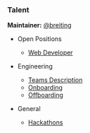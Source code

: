 ### Talent

**Maintainer:** [@breiting](https://github.com/breiting)

* Open Positions
    * [Web Developer](offers/webdeveloper.md)

* Engineering
  * [Teams Description](engineering-teams-description.md)
  * [Onboarding](onboarding.md)
  * [Offboarding](offboarding.md)

* General
  * [Hackathons](hackathons.md)
